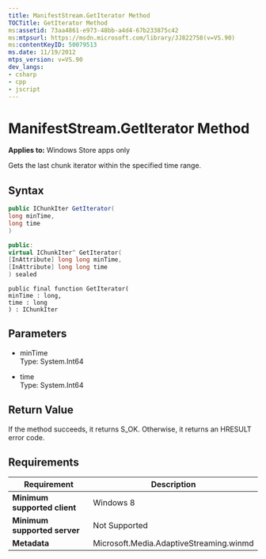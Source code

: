 ```yaml
---
title: ManifestStream.GetIterator Method
TOCTitle: GetIterator Method
ms:assetid: 73aa4861-e973-48bb-a4d4-67b233875c42
ms:mtpsurl: https://msdn.microsoft.com/library/JJ822758(v=VS.90)
ms:contentKeyID: 50079513
ms.date: 11/19/2012
mtps_version: v=VS.90
dev_langs:
- csharp
- cpp
- jscript
---
```


# ManifestStream.GetIterator Method

**Applies to:** Windows Store apps only

Gets the last chunk iterator within the specified time range.

## Syntax

```csharp
public IChunkIter GetIterator(
long minTime,
long time
)
```

```cpp
public:
virtual IChunkIter^ GetIterator(
[InAttribute] long long minTime, 
[InAttribute] long long time
) sealed
```

```jscript
public final function GetIterator(
minTime : long, 
time : long
) : IChunkIter
```

## Parameters

  - minTime  
    Type: System.Int64

  - time  
    Type: System.Int64

## Return Value

If the method succeeds, it returns S\_OK. Otherwise, it returns an HRESULT error code.

## Requirements

|Requirement|Description|
|--- |--- |
|**Minimum supported client**|Windows 8|
|**Minimum supported server**|Not Supported|
|**Metadata**|Microsoft.Media.AdaptiveStreaming.winmd|
